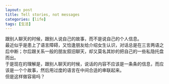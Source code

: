 ```yaml
---
layout: post
title: Tell stories, not messages
categories: [life]
tags: [生活]
---
```

跟别人聊天的时候，跟别人说自己的故事，而不是说自己的个人信息。  
最近似乎是患上了语言障碍，又恰逢朋友给介绍女生认识，对话总是在三言两语之后中断；尔后跟关系一般的朋友叙旧聊天，却又莫名其妙的把自己的一些私隐托盘而出。  
于是现在的理解是，跟别人聊天的时候，说话的内容不应该是一条条的信息，而应该是一个个故事，然后用过度的语言在中间合适的串联起来。  
但是这样做容易吗？  
